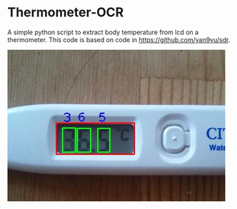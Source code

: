 # Thermometer-OCR
A simple python script to extract body temperature from lcd on a thermometer.
This code is based on code in https://github.com/yan9yu/sdr.

![検知結果](https://github.com/monoxit/Thermometer-OCR/blob/master/images/taionkei.jpg)
